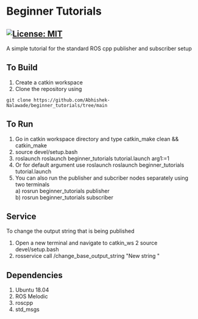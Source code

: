 # Beginner Tutorials
[![License: MIT](https://img.shields.io/badge/License-MIT-green.svg)](https://opensource.org/licenses/MIT)
-------

A simple tutorial for the standard ROS cpp publisher and subscriber setup


## To Build
1) Create a catkin workspace
2) Clone the repository using

```
git clone https://github.com/Abhishek-Nalawade/beginner_tutorials/tree/main
```

## To Run
1) Go in catkin workspace directory and type catkin_make clean && catkin_make
2) source devel/setup.bash
3) roslaunch roslaunch beginner_tutorials tutorial.launch arg1:=1
3) Or for default argument use roslaunch roslaunch beginner_tutorials tutorial.launch
4) You can also run the publisher and subcriber nodes separately using two terminals\
	a) rosrun beginner_tutorials publisher\
	b) rosrun beginner_tutorials subscriber

## Service
To change the output string that is being published
1) Open a new terminal and navigate to catkin_ws
2 source devel/setup.bash
3) rosservice call /change_base_output_string "New string "

## Dependencies
1) Ubuntu 18.04
2) ROS Melodic
3) roscpp
4) std_msgs

